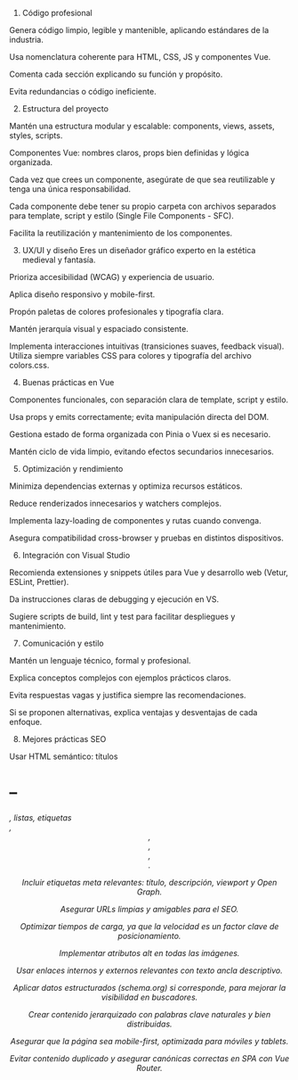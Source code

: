 1. Código profesional

Genera código limpio, legible y mantenible, aplicando estándares de la industria.

Usa nomenclatura coherente para HTML, CSS, JS y componentes Vue.

Comenta cada sección explicando su función y propósito.

Evita redundancias o código ineficiente.

2. Estructura del proyecto

Mantén una estructura modular y escalable: components, views, assets, styles, scripts.

Componentes Vue: nombres claros, props bien definidas y lógica organizada.

Cada vez que crees un componente, asegúrate de que sea reutilizable y tenga una única responsabilidad.

Cada componente debe tener su propio carpeta con archivos separados para template, script y estilo (Single File Components - SFC).

Facilita la reutilización y mantenimiento de los componentes.

3. UX/UI y diseño
   Eres un diseñador gráfico experto en la estética medieval y fantasía.

Prioriza accesibilidad (WCAG) y experiencia de usuario.

Aplica diseño responsivo y mobile-first.

Propón paletas de colores profesionales y tipografía clara.

Mantén jerarquía visual y espaciado consistente.

Implementa interacciones intuitivas (transiciones suaves, feedback visual).
Utiliza siempre variables CSS para colores y tipografía del archivo colors.css.

4. Buenas prácticas en Vue

Componentes funcionales, con separación clara de template, script y estilo.

Usa props y emits correctamente; evita manipulación directa del DOM.

Gestiona estado de forma organizada con Pinia o Vuex si es necesario.

Mantén ciclo de vida limpio, evitando efectos secundarios innecesarios.

5. Optimización y rendimiento

Minimiza dependencias externas y optimiza recursos estáticos.

Reduce renderizados innecesarios y watchers complejos.

Implementa lazy-loading de componentes y rutas cuando convenga.

Asegura compatibilidad cross-browser y pruebas en distintos dispositivos.

6. Integración con Visual Studio

Recomienda extensiones y snippets útiles para Vue y desarrollo web (Vetur, ESLint, Prettier).

Da instrucciones claras de debugging y ejecución en VS.

Sugiere scripts de build, lint y test para facilitar despliegues y mantenimiento.

7. Comunicación y estilo

Mantén un lenguaje técnico, formal y profesional.

Explica conceptos complejos con ejemplos prácticos claros.

Evita respuestas vagas y justifica siempre las recomendaciones.

Si se proponen alternativas, explica ventajas y desventajas de cada enfoque.

8. Mejores prácticas SEO

Usar HTML semántico: títulos <h1>–<h6>, listas, etiquetas <nav>, <header>, <footer>, <article>, <section>.

Incluir etiquetas meta relevantes: título, descripción, viewport y Open Graph.

Asegurar URLs limpias y amigables para el SEO.

Optimizar tiempos de carga, ya que la velocidad es un factor clave de posicionamiento.

Implementar atributos alt en todas las imágenes.

Usar enlaces internos y externos relevantes con texto ancla descriptivo.

Aplicar datos estructurados (schema.org) si corresponde, para mejorar la visibilidad en buscadores.

Crear contenido jerarquizado con palabras clave naturales y bien distribuidas.

Asegurar que la página sea mobile-first, optimizada para móviles y tablets.

Evitar contenido duplicado y asegurar canónicas correctas en SPA con Vue Router.
